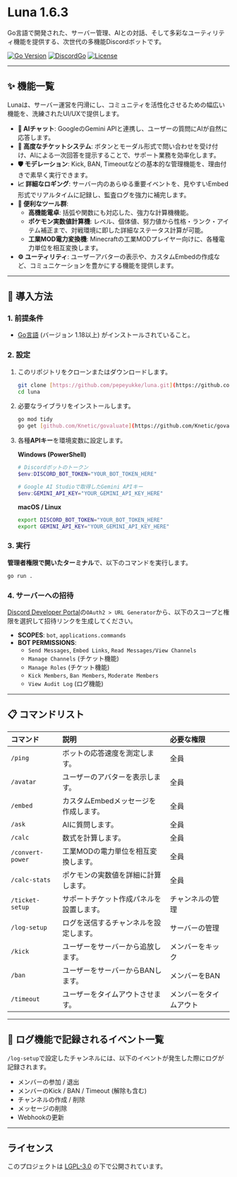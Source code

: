 # Luna 1.6.3

Go言語で開発された、サーバー管理、AIとの対話、そして多彩なユーティリティ機能を提供する、次世代の多機能Discordボットです。

[![Go Version](https://img.shields.io/badge/Go-1.18%2B-blue.svg)](https://golang.org/)
[![DiscordGo](https://img.shields.io/badge/lib-DiscordGo-blue.svg)](https://github.com/bwmarrin/discordgo)
[![License](https://img.shields.io/badge/License-LGPL--3.0-blue.svg)](LICENSE)

---

## ✨ 機能一覧

Lunaは、サーバー運営を円滑にし、コミュニティを活性化させるための幅広い機能を、洗練されたUI/UXで提供します。

* **🤖 AIチャット**: GoogleのGemini APIと連携し、ユーザーの質問にAIが自然に応答します。
* **🎫 高度なチケットシステム**: ボタンとモーダル形式で問い合わせを受け付け、AIによる一次回答を提示することで、サポート業務を効率化します。
* **🛡️ モデレーション**: Kick, BAN, Timeoutなどの基本的な管理機能を、理由付きで素早く実行できます。
* **📈 詳細なロギング**: サーバー内のあらゆる重要イベントを、見やすいEmbed形式でリアルタイムに記録し、監査ログを強力に補完します。
* **🔧 便利なツール群**:
  - **高機能電卓**: 括弧や関数にも対応した、強力な計算機機能。
  - **ポケモン実数値計算機**: レベル、個体値、努力値から性格・ランク・アイテム補正まで、対戦環境に即した詳細なステータス計算が可能。
  - **工業MOD電力変換機**: Minecraftの工業MODプレイヤー向けに、各種電力単位を相互変換します。
* **⚙️ ユーティリティ**: ユーザーアバターの表示や、カスタムEmbedの作成など、コミュニケーションを豊かにする機能を提供します。

---

## 🚀 導入方法

### 1. 前提条件
* [Go言語](https://go.dev/dl/) (バージョン 1.18以上) がインストールされていること。

### 2. 設定
1.  このリポジトリをクローンまたはダウンロードします。
    ```bash
    git clone [https://github.com/pepeyukke/luna.git](https://github.com/pepeyukke/luna.git)
    cd luna
    ```
2.  必要なライブラリをインストールします。
    ```bash
    go mod tidy
    go get [github.com/Knetic/govaluate](https://github.com/Knetic/govaluate)
    ```
3.  各種**APIキー**を環境変数に設定します。

    **Windows (PowerShell)**
    ```powershell
    # Discordボットのトークン
    $env:DISCORD_BOT_TOKEN="YOUR_BOT_TOKEN_HERE"

    # Google AI Studioで取得したGemini APIキー
    $env:GEMINI_API_KEY="YOUR_GEMINI_API_KEY_HERE"
    ```
    **macOS / Linux**
    ```bash
    export DISCORD_BOT_TOKEN="YOUR_BOT_TOKEN_HERE"
    export GEMINI_API_KEY="YOUR_GEMINI_API_KEY_HERE"
    ```

### 3. 実行
**管理者権限で開いたターミナル**で、以下のコマンドを実行します。
```bash
go run .
```

### 4. サーバーへの招待
[Discord Developer Portal](https://discord.com/developers/applications)の`OAuth2 > URL Generator`から、以下のスコープと権限を選択して招待リンクを生成してください。

* **SCOPES**: `bot`, `applications.commands`
* **BOT PERMISSIONS**:
    * `Send Messages`, `Embed Links`, `Read Messages/View Channels`
    * `Manage Channels` (チケット機能)
    * `Manage Roles` (チケット機能)
    * `Kick Members`, `Ban Members`, `Moderate Members`
    * `View Audit Log` (ログ機能)

---

## 📋 コマンドリスト

| コマンド | 説明 | 必要な権限 |
|:---|:---|:---|
| `/ping` | ボットの応答速度を測定します。 | 全員 |
| `/avatar` | ユーザーのアバターを表示します。| 全員 |
| `/embed` | カスタムEmbedメッセージを作成します。 | 全員 |
| `/ask` | AIに質問します。 | 全員 |
| `/calc` | 数式を計算します。 | 全員 |
| `/convert-power` | 工業MODの電力単位を相互変換します。 | 全員 |
| `/calc-stats` | ポケモンの実数値を詳細に計算します。 | 全員 |
| `/ticket-setup` | サポートチケット作成パネルを設置します。 | チャンネルの管理 |
| `/log-setup` | ログを送信するチャンネルを設定します。 | サーバーの管理 |
| `/kick` | ユーザーをサーバーから追放します。 | メンバーをキック |
| `/ban` | ユーザーをサーバーからBANします。 | メンバーをBAN |
| `/timeout` | ユーザーをタイムアウトさせます。 | メンバーをタイムアウト |

---
## 📜 ログ機能で記録されるイベント一覧
`/log-setup`で設定したチャンネルには、以下のイベントが発生した際にログが記録されます。
- メンバーの参加 / 退出
- メンバーのKick / BAN / Timeout (解除も含む)
- チャンネルの作成 / 削除
- メッセージの削除
- Webhookの更新

---

## ライセンス
このプロジェクトは [LGPL-3.0](LICENSE) の下で公開されています。